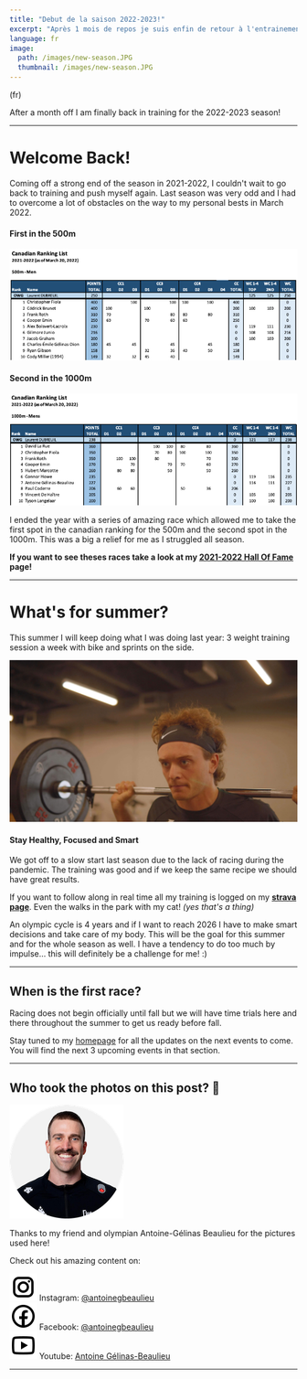 ```yaml
---
title: "Debut de la saison 2022-2023!"
excerpt: "Après 1 mois de repos je suis enfin de retour à l'entrainement pour la saison 2022-2023!"
language: fr
image: 
  path: /images/new-season.JPG
  thumbnail: /images/new-season.JPG
---
```

(fr)

After a month off I am finally back in training for the 2022-2023 season!

---
# Welcome Back!

Coming off a strong end of the season in 2021-2022, I couldn't wait to go back to training and push myself again. Last season was very odd and I had to overcome a lot of obstacles on the way to my personal bests in March 2022.  

#### First in the 500m
![First in the 500m](/images/screenshots/500.png)

#### Second in the 1000m
![Second in the 1000m](/images/screenshots/1000.png)

I ended the year with a series of amazing race which allowed me to take the first spot in the canadian ranking for the 500m and the second spot in the 1000m. This was a big a relief for me as I struggled all season.  

**If you want to see theses races take a look at my [2021-2022 Hall Of Fame](https://chrisfiola.github.io/hof/hof2122) page!**

---
# What's for summer?

This summer I will keep doing what I was doing last year: 3 weight training session a week with bike and sprints on the side.

![Weight training](/images/weights.JPG) 

#### Stay Healthy, Focused and Smart
We got off to a slow start last season due to the lack of racing during the pandemic. The training was good and if we keep the same recipe we should have great results.

If you want to follow along in real time all my training is logged on my [**strava page**](https://www.strava.com/athletes/1186944). Even the walks in the park with my cat! *(yes that's a thing)*

An olympic cycle is 4 years and if I want to reach 2026 I have to make smart decisions and take care of my body. This will be the goal for this summer and for the whole season as well. I have a tendency to do too much by impulse... this will definitely be a challenge for me! :)

---
## When is the first race?

Racing does not begin officially until fall but we will have time trials here and there throughout the summer to get us ready before fall.  

Stay tuned to my [homepage](https://chrisfiola.github.io/home) for all the updates on the next events to come. You will find the next 3 upcoming events in that section.

---

## Who took the photos on this post? 📸

![Tony!](/images/tony.png)  

Thanks to my friend and olympian Antoine-Gélinas Beaulieu for the pictures used here!  

Check out his amazing content on:  

![Instagram](/images/icons/insta.svg) Instagram: [@antoinegbeaulieu](https://www.instagram.com/antoinegbeaulieu/)  
![Facebook](/images/icons/fb.svg) Facebook: [@antoinegbeaulieu](https://www.facebook.com/antoinegbeaulieu)  
![Youtube](/images/icons/youtube.svg) Youtube: [Antoine Gélinas-Beaulieu](https://www.youtube.com/user/antoinegbeaulieu)

---




